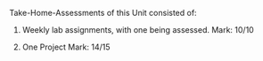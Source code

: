 Take-Home-Assessments of this Unit consisted of:

1. Weekly lab assignments, with one being assessed.
   Mark: 10/10

2. One Project
   Mark: 14/15
